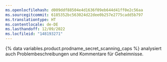 ```yaml
---
ms.openlocfilehash: d009ddf88504e4d1636f09eb644d41ff0e2c56aa
ms.sourcegitcommit: 6185352bc563024d22dee0b257e2775cadd5b797
ms.translationtype: HT
ms.contentlocale: de-DE
ms.lasthandoff: 12/09/2022
ms.locfileid: "148193271"
---
```

{% data variables.product.prodname_secret_scanning_caps %} analysiert auch Problembeschreibungen und Kommentare für Geheimnisse.